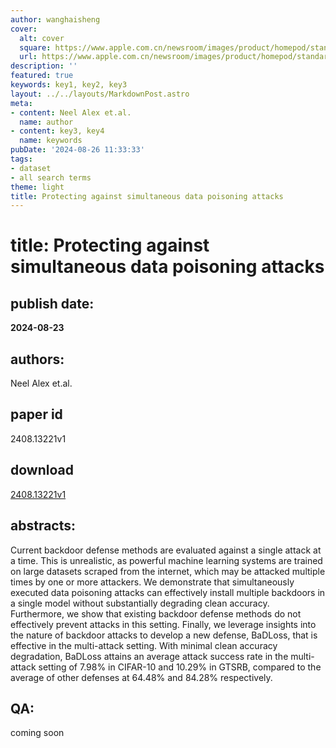 ```yaml
---
author: wanghaisheng
cover:
  alt: cover
  square: https://www.apple.com.cn/newsroom/images/product/homepod/standard/Apple-HomePod-hero-230118_big.jpg.large_2x.jpg
  url: https://www.apple.com.cn/newsroom/images/product/homepod/standard/Apple-HomePod-hero-230118_big.jpg.large_2x.jpg
description: ''
featured: true
keywords: key1, key2, key3
layout: ../../layouts/MarkdownPost.astro
meta:
- content: Neel Alex et.al.
  name: author
- content: key3, key4
  name: keywords
pubDate: '2024-08-26 11:33:33'
tags:
- dataset
- all search terms
theme: light
title: Protecting against simultaneous data poisoning attacks
---
```


# title: Protecting against simultaneous data poisoning attacks 
## publish date: 
**2024-08-23** 
## authors: 
  Neel Alex et.al. 
## paper id
2408.13221v1
## download
[2408.13221v1](http://arxiv.org/abs/2408.13221v1)
## abstracts:
Current backdoor defense methods are evaluated against a single attack at a time. This is unrealistic, as powerful machine learning systems are trained on large datasets scraped from the internet, which may be attacked multiple times by one or more attackers. We demonstrate that simultaneously executed data poisoning attacks can effectively install multiple backdoors in a single model without substantially degrading clean accuracy. Furthermore, we show that existing backdoor defense methods do not effectively prevent attacks in this setting. Finally, we leverage insights into the nature of backdoor attacks to develop a new defense, BaDLoss, that is effective in the multi-attack setting. With minimal clean accuracy degradation, BaDLoss attains an average attack success rate in the multi-attack setting of 7.98% in CIFAR-10 and 10.29% in GTSRB, compared to the average of other defenses at 64.48% and 84.28% respectively.
## QA:
coming soon
